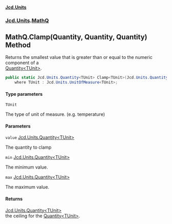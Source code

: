 #### [Jcd.Units](index.md 'index')
### [Jcd.Units](Jcd.Units.md 'Jcd.Units').[MathQ](MathQ.md 'Jcd.Units.MathQ')

## MathQ.Clamp<TUnit>(Quantity<TUnit>, Quantity<TUnit>, Quantity<TUnit>) Method

Returns the smallest value that is greater than or equal to the numeric component of a  
[Quantity&lt;TUnit&gt;](Quantity_TUnit_.md 'Jcd.Units.Quantity<TUnit>').

```csharp
public static Jcd.Units.Quantity<TUnit> Clamp<TUnit>(Jcd.Units.Quantity<TUnit> value, Jcd.Units.Quantity<TUnit> min, Jcd.Units.Quantity<TUnit> max)
    where TUnit : Jcd.Units.UnitOfMeasure<TUnit>;
```
#### Type parameters

<a name='Jcd.Units.MathQ.Clamp_TUnit_(Jcd.Units.Quantity_TUnit_,Jcd.Units.Quantity_TUnit_,Jcd.Units.Quantity_TUnit_).TUnit'></a>

`TUnit`

The type of unit of measure. (e.g. temperature)
#### Parameters

<a name='Jcd.Units.MathQ.Clamp_TUnit_(Jcd.Units.Quantity_TUnit_,Jcd.Units.Quantity_TUnit_,Jcd.Units.Quantity_TUnit_).value'></a>

`value` [Jcd.Units.Quantity&lt;](Quantity_TUnit_.md 'Jcd.Units.Quantity<TUnit>')[TUnit](MathQ.Clamp.dbd2fWny/h9dwA6t3r1JQw.md#Jcd.Units.MathQ.Clamp_TUnit_(Jcd.Units.Quantity_TUnit_,Jcd.Units.Quantity_TUnit_,Jcd.Units.Quantity_TUnit_).TUnit 'Jcd.Units.MathQ.Clamp<TUnit>(Jcd.Units.Quantity<TUnit>, Jcd.Units.Quantity<TUnit>, Jcd.Units.Quantity<TUnit>).TUnit')[&gt;](Quantity_TUnit_.md 'Jcd.Units.Quantity<TUnit>')

The quantity to clamp

<a name='Jcd.Units.MathQ.Clamp_TUnit_(Jcd.Units.Quantity_TUnit_,Jcd.Units.Quantity_TUnit_,Jcd.Units.Quantity_TUnit_).min'></a>

`min` [Jcd.Units.Quantity&lt;](Quantity_TUnit_.md 'Jcd.Units.Quantity<TUnit>')[TUnit](MathQ.Clamp.dbd2fWny/h9dwA6t3r1JQw.md#Jcd.Units.MathQ.Clamp_TUnit_(Jcd.Units.Quantity_TUnit_,Jcd.Units.Quantity_TUnit_,Jcd.Units.Quantity_TUnit_).TUnit 'Jcd.Units.MathQ.Clamp<TUnit>(Jcd.Units.Quantity<TUnit>, Jcd.Units.Quantity<TUnit>, Jcd.Units.Quantity<TUnit>).TUnit')[&gt;](Quantity_TUnit_.md 'Jcd.Units.Quantity<TUnit>')

The minimum value.

<a name='Jcd.Units.MathQ.Clamp_TUnit_(Jcd.Units.Quantity_TUnit_,Jcd.Units.Quantity_TUnit_,Jcd.Units.Quantity_TUnit_).max'></a>

`max` [Jcd.Units.Quantity&lt;](Quantity_TUnit_.md 'Jcd.Units.Quantity<TUnit>')[TUnit](MathQ.Clamp.dbd2fWny/h9dwA6t3r1JQw.md#Jcd.Units.MathQ.Clamp_TUnit_(Jcd.Units.Quantity_TUnit_,Jcd.Units.Quantity_TUnit_,Jcd.Units.Quantity_TUnit_).TUnit 'Jcd.Units.MathQ.Clamp<TUnit>(Jcd.Units.Quantity<TUnit>, Jcd.Units.Quantity<TUnit>, Jcd.Units.Quantity<TUnit>).TUnit')[&gt;](Quantity_TUnit_.md 'Jcd.Units.Quantity<TUnit>')

The maximum value.

#### Returns
[Jcd.Units.Quantity&lt;](Quantity_TUnit_.md 'Jcd.Units.Quantity<TUnit>')[TUnit](MathQ.Clamp.dbd2fWny/h9dwA6t3r1JQw.md#Jcd.Units.MathQ.Clamp_TUnit_(Jcd.Units.Quantity_TUnit_,Jcd.Units.Quantity_TUnit_,Jcd.Units.Quantity_TUnit_).TUnit 'Jcd.Units.MathQ.Clamp<TUnit>(Jcd.Units.Quantity<TUnit>, Jcd.Units.Quantity<TUnit>, Jcd.Units.Quantity<TUnit>).TUnit')[&gt;](Quantity_TUnit_.md 'Jcd.Units.Quantity<TUnit>')  
the ceiling for the [Quantity&lt;TUnit&gt;](Quantity_TUnit_.md 'Jcd.Units.Quantity<TUnit>').